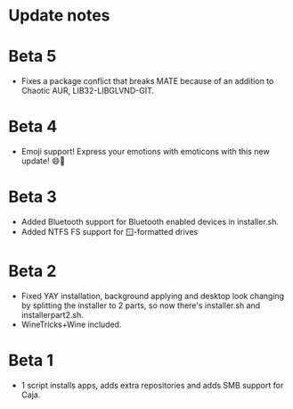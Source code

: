 # Update notes
# Beta 5
 - Fixes a package conflict that breaks MATE because of an addition to Chaotic AUR, LIB32-LIBGLVND-GIT.
# Beta 4
 - Emoji support! Express your emotions with emoticons with this new update! 😄🐧
# Beta 3
 - Added Bluetooth support for Bluetooth enabled devices in installer.sh.
 - Added NTFS FS support for 🪟-formatted drives

# Beta 2
 - Fixed YAY installation, background applying and desktop look changing by splitting the installer to 2 parts, so now there's installer.sh and installerpart2.sh.
 - WineTricks+Wine included.

# Beta 1
 - 1 script installs apps, adds extra repositories and adds SMB support for Caja.
